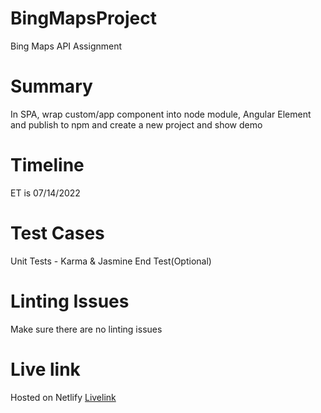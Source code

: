 # BingMapsProject
Bing Maps API Assignment

# Summary
In SPA, wrap custom/app component into node module, Angular Element and publish to npm and create a new project and show demo

# Timeline
ET is 07/14/2022

# Test Cases
Unit Tests - Karma & Jasmine
End Test(Optional)

# Linting Issues 
Make sure there are no linting issues

# Live link
Hosted on Netlify [Livelink](https://willowy-elf-aaba03.netlify.app/)
